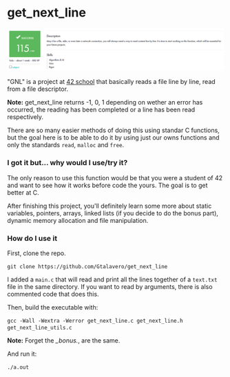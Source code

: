 # get_next_line

![MARK](https://raw.githubusercontent.com/Gtalavero/get_next_line/master/assets/success115.PNG)

"GNL" is a project at [42 school](1) that basically reads a file line by line, read from a file descriptor.

**Note:** get_next_line returns -1, 0, 1 depending on wether an error has occurred, the reading has been completed or a line has been read respectively.

There are so many easier methods of doing this using standar C functions, but the goal here is to be able to do it by using just our owns functions and only the standards `read`, `malloc` and `free`.

### I got it but... why would I use/try it?
The only reason to use this function would be that you were a student of 42 and want to see how it works before code the yours. The goal is to get better at C.

After finishing this project, you'll definitely learn some more about static variables, pointers, arrays, linked lists (if you decide to do the bonus part), dynamic memory allocation and file manipulation.

### How do I use it
First, clone the repo.

	git clone https://github.com/Gtalavero/get_next_line

I added a `main.c` that will read and print all the lines together of a `text.txt` file in the same directory. If you want to read by arguments, there is also commented code that does this.

Then, build the executable with:

	gcc -Wall -Wextra -Werror get_next_line.c get_next_line.h get_next_line_utils.c

**Note:** Forget the *_bonus.*, are the same.

And run it:

	./a.out

[1]: https://www.42madrid.com/

